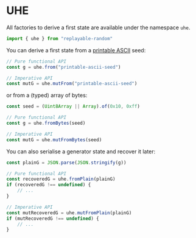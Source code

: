 
# UHE

All factories to derive a first state are available under the namespace `uhe`.

```js
import { uhe } from "replayable-random"
```

You can derive a first state from a [printable ASCII][printable-ascii] seed:

```js
// Pure functional API
const g = uhe.from("printable-ascii-seed")

// Imperative API
const mutG = uhe.mutFrom("printable-ascii-seed")
```

or from a (typed) array of bytes:
```js
const seed = (Uint8Array || Array).of(0x10, 0xff)

// Pure functional API
const g = uhe.fromBytes(seed)

// Imperative API
const mutG = uhe.mutFromBytes(seed)
```

You can also serialise a generator state and recover it later:

```js
const plainG = JSON.parse(JSON.stringify(g))

// Pure functional API
const recoveredG = uhe.fromPlain(plainG)
if (recoveredG !== undefined) {
    // ...
}

// Imperative API
const mutRecoveredG = uhe.mutFromPlain(plainG)
if (mutRecoveredG !== undefined) {
    // ...
}
```

[printable-ascii]: https://en.wikipedia.org/wiki/ASCII#Printable_characters
